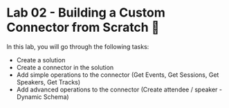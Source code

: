 # Lab 02 - Building a Custom Connector from Scratch 💪

In this lab, you will go through the following tasks:

* Create a solution
* Create a connector in the solution
* Add simple operations to the connector (Get Events, Get Sessions, Get Speakers, Get Tracks)
* Add advanced operations to the connector (Create attendee / speaker - Dynamic Schema)
